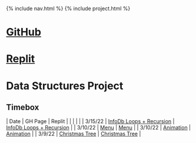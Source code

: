 {% include nav.html %}
{% include project.html %}

# [GitHub](https://github.com/PunarvasuS/DataStructures/)
# [Replit](https://replit.com/@LordPotashmallo/)

# Data Structures Project

## Timebox
| Date | GH Page | Replit |
| | | |
| 3/15/22 | [InfoDb Loops + Recursion](https://punarvasus.github.io/DataStructures/infodb) | [InfoDb Loops + Recursion](https://replit.com/@LordPotashmallo/Menu#InfoDb.py) |
| 3/10/22 | [Menu](https://punarvasus.github.io/DataStructures/menu) | [Menu](https://replit.com/@LordPotashmallo/Menu#main.py) |
| 3/10/22 | [Animation](https://punarvasus.github.io/DataStructures/anim) | [Animation](https://replit.com/@LordPotashmallo/Menu#animation.py) |
| 3/9/22  | [Christmas Tree](https://punarvasus.github.io/DataStructures/tree) | [Christmas Tree](https://replit.com/@LordPotashmallo/Menu#tree.py) |
